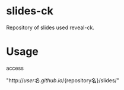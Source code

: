 # slides-ck

Repository of slides used reveal-ck.

# Usage

access

"http://${user名}.github.io/${repository名}/slides/"

